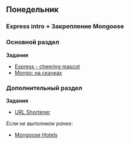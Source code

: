## Понедельник


### Express intro + Закрепление Mongoose

### Основной раздел

**Задания**

- [Express - cheering mascot](../../../../express-cheering-mascot)
- [Mongo: на скачках](../../../../sequelize-associations-drill-races-challenge)

### Дополнительный раздел

**Задания**

- [URL Shortener](../../../../core-express-url-shortener)

*Если не выполнили ранее:*
- [Mongoose Hotels](../../../../core-mongoose-hotels)

